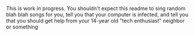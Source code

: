 This is work in progress.
You shouldn't expect this readme to sing random blah blah songs for you, tell you that your computer is infected, and tell you that you should get help from your 14-year old "tech enthusiast" neighbor or something

